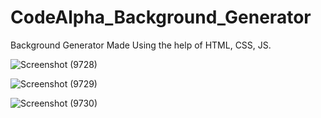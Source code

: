# CodeAlpha_Background_Generator
Background Generator Made Using the help of HTML, CSS, JS.

![Screenshot (9728)](https://github.com/debjyotidas111/CodeAlpha_Background_Generator/assets/86339364/09108d74-63d4-41ec-9c9f-73b3c1a197ed)

![Screenshot (9729)](https://github.com/debjyotidas111/CodeAlpha_Background_Generator/assets/86339364/e94269fd-b33b-4ab3-a616-67a50c7e5cec)

![Screenshot (9730)](https://github.com/debjyotidas111/CodeAlpha_Background_Generator/assets/86339364/5b14426a-f266-4a3d-a939-9999215b414d)
